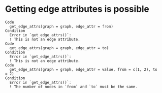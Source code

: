 # Getting edge attributes is possible

    Code
      get_edge_attrs(graph = graph, edge_attr = from)
    Condition
      Error in `get_edge_attrs()`:
      ! This is not an edge attribute.
    Code
      get_edge_attrs(graph = graph, edge_attr = to)
    Condition
      Error in `get_edge_attrs()`:
      ! This is not an edge attribute.
    Code
      get_edge_attrs(graph = graph, edge_attr = value, from = c(1, 2), to = 2)
    Condition
      Error in `get_edge_attrs()`:
      ! The number of nodes in `from` and `to` must be the same.


